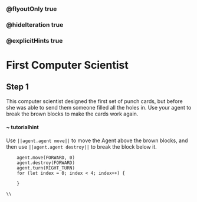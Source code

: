 ### @flyoutOnly true
### @hideIteration true
### @explicitHints true

# First Computer Scientist

## Step 1
This computer scientist designed the first set of punch cards, but before she was able to send them someone filled all the holes in. Use your agent to break the brown blocks to make the cards work again.


#### ~ tutorialhint 
Use ``||agent.agent move||`` to move the Agent above the brown blocks, and then use ``||agent.agent destroy||`` to break the block below it.

```ghost
    agent.move(FORWARD, 0)
    agent.destroy(FORWARD)
    agent.turn(RIGHT_TURN)
    for (let index = 0; index < 4; index++) {
    	
    }
```
```template
\\
```
```package
```
